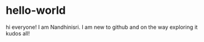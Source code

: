 # hello-world
hi everyone!
I am Nandhinisri.
I am new to github and on the way exploring it
kudos all!
